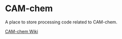 # CAM-chem

A place to store processing code related to CAM-chem.

[CAM-chem Wiki](https://wiki.ucar.edu/display/camchem/Home)
